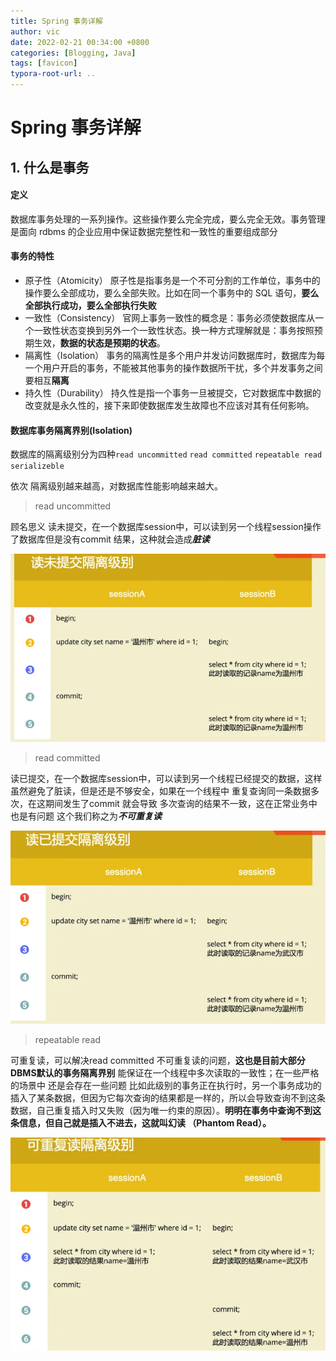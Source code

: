 ```yaml
---
title: Spring 事务详解
author: vic
date: 2022-02-21 00:34:00 +0800
categories: [Blogging, Java]
tags: [favicon]
typora-root-url: ..
---
```


# Spring 事务详解

## 1. 什么是事务

#### 定义

数据库事务处理的一系列操作。这些操作要么完全完成，要么完全无效。事务管理是面向 rdbms 的企业应用中保证数据完整性和一致性的重要组成部分

#### 事务的特性

- 原子性（Atomicity） 原子性是指事务是一个不可分割的工作单位，事务中的操作要么全部成功，要么全部失败。比如在同一个事务中的 SQL 语句，**要么全部执行成功，要么全部执行失败**
- 一致性（Consistency） 官网上事务一致性的概念是：事务必须使数据库从一个一致性状态变换到另外一个一致性状态。换一种方式理解就是：事务按照预期生效，**数据的状态是预期的状态**。
- 隔离性（Isolation） 事务的隔离性是多个用户并发访问数据库时，数据库为每一个用户开启的事务，不能被其他事务的操作数据所干扰，多个并发事务之间要相互**隔离**
- 持久性（Durability） 持久性是指一个事务一旦被提交，它对数据库中数据的改变就是永久性的，接下来即使数据库发生故障也不应该对其有任何影响。

#### 数据库事务隔离界别(Isolation)

数据库的隔离级别分为四种`read uncommitted`  `read committed`  `repeatable read` `serializeble`

依次 隔离级别越来越高，对数据库性能影响越来越大。

> read uncommitted

顾名思义 读未提交，在一个数据库session中，可以读到另一个线程session操作了数据库但是没有commit 结果，这种就会造成***脏读***

![](/assets/img/post_image/up-e9fd93cbac87c7e0706368f261d4d75d956.webp)

> read committed

读已提交，在一个数据库session中，可以读到另一个线程已经提交的数据，这样虽然避免了脏读，但是还是不够安全，如果在一个线程中 重复查询同一条数据多次，在这期间发生了commit 就会导致 多次查询的结果不一致，这在正常业务中也是有问题 这个我们称之为***不可重复读***

![](/assets/img/post_image/up-676d2e771c4be9958f86ad61c726b01f816.webp)

> repeatable read

可重复读，可以解决read committed 不可重复读的问题，**这也是目前大部分DBMS默认的事务隔离界别** 能保证在一个线程中多次读取的一致性；在一些严格的场景中 还是会存在一些问题  比如此级别的事务正在执行时，另一个事务成功的插入了某条数据，但因为它每次查询的结果都是一样的，所以会导致查询不到这条数据，自己重复插入时又失败（因为唯一约束的原因）。**明明在事务中查询不到这条信息，但自己就是插入不进去，这就叫幻读 （Phantom Read）。**

![](/assets/img/post_image/up-c960607f80531b464ca205ee63ef18bcd73.webp)















